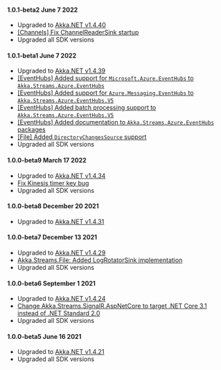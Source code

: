 #### 1.0.1-beta2 June 7 2022 ####
* Upgraded to [Akka.NET v1.4.40](https://github.com/akkadotnet/akka.net/releases/tag/1.4.40)
* [[Channels] Fix ChannelReaderSink startup](https://github.com/akkadotnet/Alpakka/pull/1068) 
* Upgraded all SDK versions

#### 1.0.1-beta1 June 7 2022 ####
* Upgraded to [Akka.NET v1.4.39](https://github.com/akkadotnet/akka.net/releases/tag/1.4.39)
* [[EventHubs] Added support for `Microsoft.Azure.EventHubs` to `Akka.Streams.Azure.EventHubs`](https://github.com/akkadotnet/Alpakka/pull/981)
* [[EventHubs] Added support for `Azure.Messaging.EventHubs` to `Akka.Streams.Azure.EventHubs.V5`](https://github.com/akkadotnet/Alpakka/pull/985)
* [[EventHubs] Added batch processing support to `Akka.Streams.Azure.EventHubs.V5`](https://github.com/akkadotnet/Alpakka/pull/993)
* [[EventHubs] Added documentation to `Akka.Streams.Azure.EventHubs` packages](https://github.com/akkadotnet/Alpakka/pull/999)
* [[File] Added `DirectoryChangesSource` support](https://github.com/akkadotnet/Alpakka/pull/962)
* Upgraded all SDK versions

#### 1.0.0-beta9 March 17 2022 ####
* Upgraded to [Akka.NET v1.4.34](https://github.com/akkadotnet/akka.net/releases/tag/1.4.34)
* [Fix Kinesis timer key bug](https://github.com/akkadotnet/Alpakka/pull/900)
* Upgraded all SDK versions

#### 1.0.0-beta8 December 20 2021 ####
* Upgraded to [Akka.NET v1.4.31](https://github.com/akkadotnet/akka.net/releases/tag/1.4.31)

#### 1.0.0-beta7 December 13 2021 ####
* Upgraded to [Akka.NET v1.4.29](https://github.com/akkadotnet/akka.net/releases/tag/1.4.29)
* [Akka.Streams.File: Added LogRotatorSink implementation](https://github.com/akkadotnet/Alpakka/pull/664)
* Upgraded all SDK versions


#### 1.0.0-beta6 September 1 2021 ####
* Upgraded to [Akka.NET v1.4.24](https://github.com/akkadotnet/akka.net/releases/tag/1.4.24)
* [Change Akka.Streams.SignalR.AspNetCore to target .NET Core 3.1 instead of .NET Standard 2.0](https://github.com/akkadotnet/Alpakka/pull/639)
* Upgraded all SDK versions

#### 1.0.0-beta5 June 16 2021 ####
* Upgraded to [Akka.NET v1.4.21](https://github.com/akkadotnet/akka.net/releases/tag/1.4.21)
* Upgraded all SDK versions
